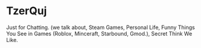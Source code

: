 # TzerQuj
Just for Chatting. (we talk about, Steam Games, Personal Life, Funny Things You See in Games (Roblox, Minceraft, Starbound, Gmod.), Secret Think We Like. 
